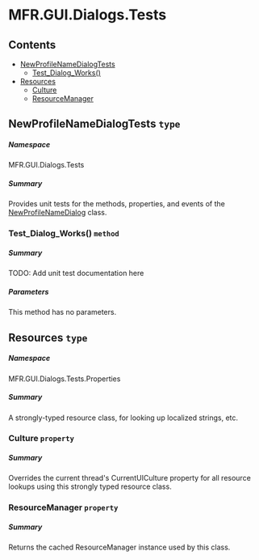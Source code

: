 <a name='assembly'></a>
# MFR.GUI.Dialogs.Tests

## Contents

- [NewProfileNameDialogTests](#T-MFR-GUI-Dialogs-Tests-NewProfileNameDialogTests 'MFR.GUI.Dialogs.Tests.NewProfileNameDialogTests')
  - [Test_Dialog_Works()](#M-MFR-GUI-Dialogs-Tests-NewProfileNameDialogTests-Test_Dialog_Works 'MFR.GUI.Dialogs.Tests.NewProfileNameDialogTests.Test_Dialog_Works')
- [Resources](#T-MFR-GUI-Dialogs-Tests-Properties-Resources 'MFR.GUI.Dialogs.Tests.Properties.Resources')
  - [Culture](#P-MFR-GUI-Dialogs-Tests-Properties-Resources-Culture 'MFR.GUI.Dialogs.Tests.Properties.Resources.Culture')
  - [ResourceManager](#P-MFR-GUI-Dialogs-Tests-Properties-Resources-ResourceManager 'MFR.GUI.Dialogs.Tests.Properties.Resources.ResourceManager')

<a name='T-MFR-GUI-Dialogs-Tests-NewProfileNameDialogTests'></a>
## NewProfileNameDialogTests `type`

##### Namespace

MFR.GUI.Dialogs.Tests

##### Summary

Provides unit tests for the methods, properties, and events of the [NewProfileNameDialog](#T-MFR-GUI-Dialogs-NewProfileNameDialog 'MFR.GUI.Dialogs.NewProfileNameDialog') class.

<a name='M-MFR-GUI-Dialogs-Tests-NewProfileNameDialogTests-Test_Dialog_Works'></a>
### Test_Dialog_Works() `method`

##### Summary

TODO: Add unit test documentation here

##### Parameters

This method has no parameters.

<a name='T-MFR-GUI-Dialogs-Tests-Properties-Resources'></a>
## Resources `type`

##### Namespace

MFR.GUI.Dialogs.Tests.Properties

##### Summary

A strongly-typed resource class, for looking up localized strings, etc.

<a name='P-MFR-GUI-Dialogs-Tests-Properties-Resources-Culture'></a>
### Culture `property`

##### Summary

Overrides the current thread's CurrentUICulture property for all
  resource lookups using this strongly typed resource class.

<a name='P-MFR-GUI-Dialogs-Tests-Properties-Resources-ResourceManager'></a>
### ResourceManager `property`

##### Summary

Returns the cached ResourceManager instance used by this class.
